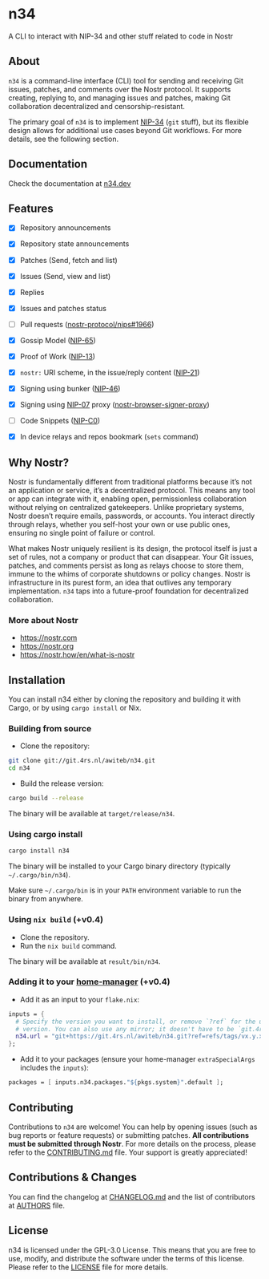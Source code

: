 # n34

A CLI to interact with NIP-34 and other stuff related to code in Nostr

## About

`n34` is a command-line interface (CLI) tool for sending and receiving Git
issues, patches, and comments over the Nostr protocol. It supports creating,
replying to, and managing issues and patches, making Git collaboration
decentralized and censorship-resistant.

The primary goal of `n34` is to implement [NIP-34] (`git` stuff), but its
flexible design allows for additional use cases beyond Git workflows. For more
details, see the following section.

## Documentation

Check the documentation at [n34.dev]

## Features

- [X] Repository announcements
- [X] Repository state announcements
- [X] Patches (Send, fetch and list)
- [X] Issues (Send, view and list)
- [X] Replies
- [X] Issues and patches status
- [ ] Pull requests ([nostr-protocol/nips#1966])
- [X] Gossip Model ([NIP-65])
- [X] Proof of Work ([NIP-13])
- [X] `nostr:` URI scheme, in the issue/reply content ([NIP-21])
- [X] Signing using bunker ([NIP-46])
- [X] Signing using [NIP-07] proxy ([nostr-browser-signer-proxy])
- [ ] Code Snippets ([NIP-C0])
- [X] In device relays and repos bookmark (`sets` command)


## Why Nostr?

Nostr is fundamentally different from traditional platforms because it’s not
an application or service, it’s a decentralized protocol. This means any tool or
app can integrate with it, enabling open, permissionless collaboration without
relying on centralized gatekeepers. Unlike proprietary systems, Nostr doesn’t
require emails, passwords, or accounts. You interact directly through relays,
whether you self-host your own or use public ones, ensuring no single point of
failure or control.

What makes Nostr uniquely resilient is its design, the protocol itself is just
a set of rules, not a company or product that can disappear. Your Git issues,
patches, and comments persist as long as relays choose to store them, immune to
the whims of corporate shutdowns or policy changes. Nostr is infrastructure in
its purest form, an idea that outlives any temporary implementation. `n34` taps
into a future-proof foundation for decentralized collaboration.

### More about Nostr

- <https://nostr.com>
- <https://nostr.org>
- <https://nostr.how/en/what-is-nostr>

## Installation

You can install n34 either by cloning the repository and building it with Cargo,
or by using `cargo install` or Nix.

### Building from source

- Clone the repository:
```sh
git clone git://git.4rs.nl/awiteb/n34.git
cd n34
```

- Build the release version:
```sh
cargo build --release
```
The binary will be available at `target/release/n34`.

### Using cargo install

```sh
cargo install n34
```
The binary will be installed to your Cargo binary directory (typically `~/.cargo/bin/n34`).

Make sure `~/.cargo/bin` is in your `PATH` environment variable to run the binary from anywhere.

### Using `nix build` (+v0.4)

- Clone the repository.
- Run the `nix build` command.

The binary will be available at `result/bin/n34`.

### Adding it to your [home-manager] (+v0.4)

- Add it as an input to your `flake.nix`:

```nix
inputs = {
  # Specify the version you want to install, or remove `?ref` for the unreleased
  # version. You can also use any mirror; it doesn't have to be `git.4rs.nl`.
  n34.url = "git+https://git.4rs.nl/awiteb/n34.git?ref=refs/tags/vx.y.x";
};
```

- Add it to your packages (ensure your home-manager `extraSpecialArgs` includes the `inputs`):

```nix
packages = [ inputs.n34.packages."${pkgs.system}".default ];
```

## Contributing

Contributions to `n34` are welcome! You can help by opening issues (such as bug
reports or feature requests) or submitting patches. **All contributions must be
submitted through Nostr**. For more details on the process, please refer to the
[CONTRIBUTING.md](CONTRIBUTING.md) file. Your support is greatly appreciated!

## Contributions & Changes

You can find the changelog at [CHANGELOG.md](CHANGELOG.md) and the list of
contributors at [AUTHORS](AUTHORS) file.

## License

n34 is licensed under the GPL-3.0 License. This means that you are free to use,
modify, and distribute the software under the terms of this license. Please
refer to the [LICENSE](LICENSE) file for more details.

[NIP-34]: https://github.com/nostr-protocol/nips/blob/master/34.md
[NIP-65]: https://github.com/nostr-protocol/nips/blob/master/65.md
[NIP-13]: https://github.com/nostr-protocol/nips/blob/master/13.md
[NIP-21]: https://github.com/nostr-protocol/nips/blob/master/21.md
[NIP-C0]: https://github.com/nostr-protocol/nips/blob/master/C0.md
[NIP-46]: https://github.com/nostr-protocol/nips/blob/master/46.md
[NIP-07]: https://github.com/nostr-protocol/nips/blob/master/07.md
[nostr-protocol/nips#1966]: https://github.com/nostr-protocol/nips/pull/1966
[nostr-browser-signer-proxy]: https://crates.io/crates/nostr-browser-signer-proxy
[home-manager]: https://github.com/nix-community/home-manager
[n34.dev]: https://n34.dev
